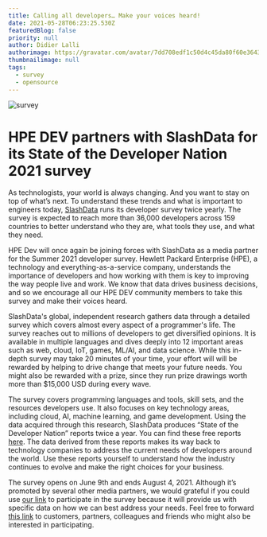 ```yaml
---
title: Calling all developers… Make your voices heard!
date: 2021-05-28T06:23:25.530Z
featuredBlog: false
priority: null
author: Didier Lalli
authorimage: https://gravatar.com/avatar/7dd708edf1c50d4c45da80f60e3643e7?s=192
thumbnailimage: null
tags:
  - survey
  - opensource
---
```

![survey](/img/02-developer-nation-1024.jpg)

# HPE DEV partners with SlashData for its State of the Developer Nation 2021 survey

As technologists, your world is always changing. And you want to stay on top of what’s next. To understand these trends and what is important to engineers today, [SlashData](http://slashdata.co/) runs its developer survey twice yearly. The survey is expected to reach more than 36,000 developers across 159 countries to better understand who they are, what tools they use, and what they need.

HPE Dev will once again be joining forces with SlashData as a media partner for the Summer 2021 developer survey. Hewlett Packard Enterprise (HPE), a technology  and everything-as-a-service company, understands the importance of developers and how working with them is key to improving the way people live and work. We know that data drives business decisions, and so we encourage all our HPE DEV community members to take this survey and make their voices heard. 

SlashData's global, independent research gathers data through a detailed survey which covers almost every aspect of a programmer's life. The survey reaches out to millions of developers to get diversified opinions. It is available in multiple languages and dives deeply into 12 important areas such as web, cloud, IoT, games, ML/AI, and data science. While this in-depth survey may take 20 minutes of your time, your effort will will be rewarded by helping to drive change that meets your future needs. You might also be rewarded with a prize, since they run prize drawings worth more than $15,000 USD during every wave.

The survey covers programming languages and tools, skill sets, and the resources developers use. It also focuses on key technology areas, including cloud, AI, machine learning, and game development. Using the data acquired through this research, SlashData produces “State of the Developer Nation” reports twice a year. You can find these free reports [here](https://www.slashdata.co/free-resources?section=subscribe). The data derived from these reports makes its way back to technology companies to address the current needs of developers around the world. Use these reports yourself to understand how the industry continues to evolve and make the right choices for your business.

The survey opens on June 9th and ends August 4, 2021. Although it’s promoted by several other media partners, we would grateful if you could use [our link](https://www.developereconomics.net/?member_id=hpe) to participate in the survey because it will provide us with specific data on how we can best address your needs. Feel free to forward [this link](https://www.developereconomics.net/?member_id=hpe) to customers, partners, colleagues and friends who might also be interested in participating.
